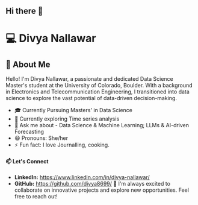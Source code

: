 ## Hi there 👋
# 💻 Divya Nallawar

## 📜 About Me
Hello! I'm Divya Nallawar, a passionate and dedicated Data Science Master's student at the University of Colorado, Boulder. With a background in Electronics and Telecommunication Engineering, I transitioned into data science to explore the vast potential of data-driven decision-making.

- 🎓 Currently Pursuing Masters' in Data Science
- 🌱 Currently exploring Time series analysis
- 💬 Ask me about - Data Science & Machine Learning; LLMs & AI-driven Forecasting
- 😄 Pronouns: She/her
- ⚡ Fun fact: I love Journalling, cooking.

#### 📫 Let's Connect
- **LinkedIn:** https://www.linkedin.com/in/divya-nallawar/
- **GitHub:** https://github.com/divya8699/
🚀 I'm always excited to collaborate on innovative projects and explore new opportunities. Feel free to reach out!
<!--
**divya8699/divya8699** is a ✨ _special_ ✨ repository because its `README.md` (this file) appears on your GitHub profile.

Here are some ideas to get you started:

- 🔭 I’m currently working on ...
- 🌱 I’m currently learning ...
- 👯 I’m looking to collaborate on ...
- 🤔 I’m looking for help with ...
- 💬 Ask me about ...
- 📫 How to reach me: ...
- 😄 Pronouns: ...
- ⚡ Fun fact: ...
-->
